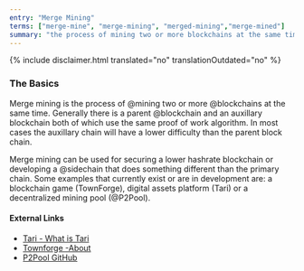 ```yaml
---
entry: "Merge Mining"
terms: ["merge-mine", "merge-mining", "merged-mining","merge-mined"]
summary: "the process of mining two or more blockchains at the same time "
---
```


{% include disclaimer.html translated="no" translationOutdated="no" %}

### The Basics

Merge mining is the process of @mining two or more @blockchains at the same time. Generally there is a parent @blockchain and an auxillary blockchain both of which use the same proof of work algorithm. In most cases the auxillary chain will have a lower difficulty than the parent block chain.

Merge mining can be used for securing a lower hashrate blockchain or developing a @sidechain that does something different than the primary chain.
Some examples that currently exist or are in development are: a blockchain game (TownForge), digital assets platform (Tari) or a decentralized mining pool (@P2Pool).

#### External Links

- [Tari - What is Tari](https://www.tari.com/#what-is-tari)
- [Townforge -About](https://townforge.net/about)
- [P2Pool GitHub](https://townforge.net/about)
